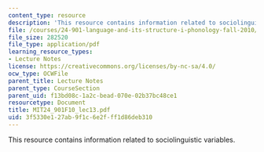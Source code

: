 ```yaml
---
content_type: resource
description: 'This resource contains information related to sociolinguistic variables. '
file: /courses/24-901-language-and-its-structure-i-phonology-fall-2010/3f5330e127ab9f1c6e2fff1d86deb310_MIT24_901F10_lec13.pdf
file_size: 282520
file_type: application/pdf
learning_resource_types:
- Lecture Notes
license: https://creativecommons.org/licenses/by-nc-sa/4.0/
ocw_type: OCWFile
parent_title: Lecture Notes
parent_type: CourseSection
parent_uid: f13bd08c-1a2c-bead-070e-02b37bc48ce1
resourcetype: Document
title: MIT24_901F10_lec13.pdf
uid: 3f5330e1-27ab-9f1c-6e2f-ff1d86deb310
---
```

This resource contains information related to sociolinguistic variables. 